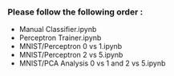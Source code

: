 
### Please follow the following order :

  * Manual Classifier.ipynb
  * Perceptron Trainer.ipynb
  * MNIST/Perceptron 0 vs 1.ipynb
  * MNIST/Perceptron 2 vs 5.ipynb
  * MNIST/PCA Analysis 0 vs 1 and 2 vs 5.ipynb
